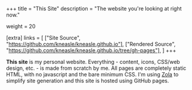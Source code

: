 +++
title = "This Site"
description = "The website you're looking at right now."

weight = 20

[extra]
links = [
    ["Site Source", "https://github.com/kneasle/kneasle.github.io"],
    ["Rendered Source", "https://github.com/kneasle/kneasle.github.io/tree/gh-pages"],
]
+++

**This site** is my personal website.  Everything - content, icons, CSS/web design, etc. - is made
from scratch by me.  All pages are completely static HTML, with no javascript and the bare minimum
CSS.  I'm using [Zola](https://www.getzola.org/) to simplify site generation and this site is hosted
using GitHub pages.

<!-- more -->
